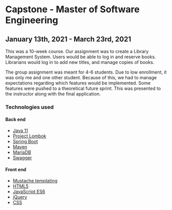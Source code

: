 # Capstone - Master of Software Engineering
## January 13th, 2021 - March 23rd, 2021

This was a 10-week course. Our assignment was to create a Library Management System. Users would be able to log in and reserve books. Librarians would log in to add new titles, and manage copies of books.

The group assignment was meant for 4-6 students. Due to low enrollment, it was only me and one other student. Because of this, we had to manage expectations regarding which features would be implemented. Some features were pushed to a theoretical future sprint. This was presented to the instructor along with the final application.

### Technologies used
#### Back end
* [Java 11](https://openjdk.java.net/projects/jdk/11/)
* [Project Lombok](https://projectlombok.org/)
* [Spring Boot](https://spring.io/projects/spring-boot)
* [Maven](https://maven.apache.org/)
* [MariaDB](https://mariadb.com/)
* [Swagger](https://swagger.io/)

#### Front end
* [Mustache templating](https://mustache.github.io/)
* [HTML5](https://www.w3.org/TR/html52/)
* [JavaScript ES6](https://262.ecma-international.org/6.0/)
* [jQuery](https://jquery.com/)
* [CSS](https://www.w3.org/Style/CSS/Overview.en.html)
